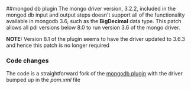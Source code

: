 ##mongod db plugin
The mongo driver version, 3.2.2, included in the mongod db input and output steps doesn't support all of the functionality available in mongodb 3.6, such as the **BigDecimal** data type. This patch
allows all pdi versions below 8.0 to run version 3.6 of the mongo driver.

**NOTE:** Version 8.1 of the plugin seems to have the driver updated to 3.6.3 and hence this patch is no longer required

### Code changes
The code is a straightforward fork of the [mongodb plugin](https://github.com/pentaho/pentaho-mongodb-plugin) with the driver bumped up in the _pom.xml_ file
